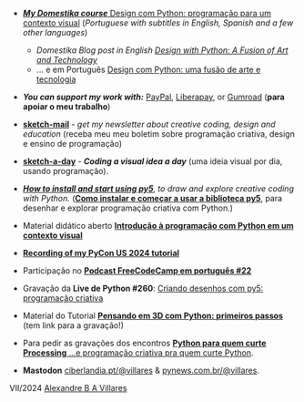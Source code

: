 
- [***My Domestika course*** Design com Python: programação para um contexto visual](
https://www.domestika.org/pt/courses/4307-design-com-python-programacao-para-um-contexto-visual/a_b_a_villares) (*Portuguese with subtitles in English, Spanish and a few other languages*)
  - *Domestika Blog post in English* [*Design with Python: A Fusion of Art and Technology*](https://www.domestika.org/pt/blog/12310-design-with-python-a-fusion-of-art-and-technology?ttag=a_b_a_villares)
  - ... e em Português [Design com Python: uma fusão de arte e tecnologia](https://www.domestika.org/pt/blog/12306-design-com-python-um-fusao-de-arte-e-tecnologia?ttag=a_b_a_villares)

- ***You can support my work with:*** [PayPal](https://www.paypal.com/donate/?hosted_button_id=5B4MZ78C9J724), [Liberapay](https://liberapay.com/villares), or [Gumroad](https://gumroad.com/villares) (**para apoiar o meu trabalho**)

- [**sketch-mail**](https://villares.gumroad.com/l/sketch-mail)  - *get my newsletter about creative coding, design and education* (receba meu meu boletim sobre programação criativa, design e ensino de programação)

- [**sketch-a-day**](https://abav.lugaralgum.com/sketch-a-day) - ***Coding a visual idea a day*** (uma ideia visual por dia, usando programação).

- [***How to install and start using py5***](https://abav.lugaralgum.com/como-instalar-py5/index-EN.html), *to draw and explore creative coding with Python.* ([**Como instalar e começar a usar a biblioteca py5**](https://abav.lugaralgum.com/como-instalar-py5/), para desenhar e explorar programação criativa com Python.)

- Material didático aberto [**Introdução à programação com Python em um contexto visual**](https://abav.lugaralgum.com/material-aulas/)

- [**Recording of my PyCon US 2024 tutorial**](https://www.youtube.com/watch?v=h5t522FnAMc)

- Participação no [**Podcast FreeCodeCamp em português #22**](https://www.freecodecamp.org/portuguese/news/podcast-ep22/)

- Gravação da **Live de Python #260**: [Criando desenhos com py5: programação criativa](https://www.youtube.com/watch?v=dAnIWmJ-2NI)  

- Material do Tutorial [**Pensando em 3D com Python: primeiros passos**](https://hackmd.io/@villares/pensando-3D-python) (tem link para a gravação!)

- Para pedir as gravações dos encontros [ **Python para quem curte Processing** ...e programação criativa pra quem curte Python](https://form.jotform.com/233352075438658).

- **Mastodon** [ciberlandia.pt/@villares](https://ciberlandia.pt/@villares) & [pynews.com.br/@villares](https://pynews.com.br/@villares).

VII/2024 [Alexandre B A Villares](https://abav.lugaralgum.com)
